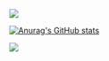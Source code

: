 <img src="https://capsule-render.vercel.app/api?type=waving&color=a5d8ff&height=150&section=header&text=welcome&fontSize=50" />

[![Anurag's GitHub stats](https://github-readme-stats.vercel.app/api?username=jeongyunnim)](https://github.com/anuraghazra/github-readme-stats)

<img src="https://capsule-render.vercel.app/api?type=waving&color=a5d8ff&height=150&section=footer" />
<!--
**jeongyunnim/jeongyunnim** is a ✨ _special_ ✨ repository because its `README.md` (this file) appears on your GitHub profile.

Here are some ideas to get you started:

- 🔭 I’m currently working on ...
- 🌱 I’m currently learning ...
- 👯 I’m looking to collaborate on ...
- 🤔 I’m looking for help with ...
- 💬 Ask me about ...
- 📫 How to reach me: ...
- 😄 Pronouns: ...
- ⚡ Fun fact: ...
-->
